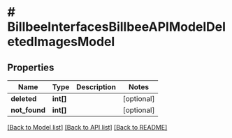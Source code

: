 # # BillbeeInterfacesBillbeeAPIModelDeletedImagesModel

## Properties

Name | Type | Description | Notes
------------ | ------------- | ------------- | -------------
**deleted** | **int[]** |  | [optional]
**not_found** | **int[]** |  | [optional]

[[Back to Model list]](../../README.md#models) [[Back to API list]](../../README.md#endpoints) [[Back to README]](../../README.md)
